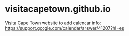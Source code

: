 # visitacapetown.github.io
Visita Cape Town website
to add calendar info: https://support.google.com/calendar/answer/41207?hl=es
